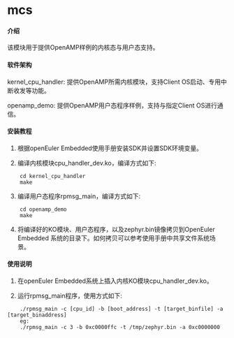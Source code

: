 # mcs

#### 介绍

该模块用于提供OpenAMP样例的内核态与用户态支持。

#### 软件架构

kernel_cpu_handler:  提供OpenAMP所需内核模块，支持Client OS启动、专用中断收发等功能。

openamp_demo: 提供OpenAMP用户态程序样例，支持与指定Client OS进行通信。


#### 安装教程

1. 根据openEuler Embedded使用手册安装SDK并设置SDK环境变量。

2. 编译内核模块cpu_handler_dev.ko，编译方式如下:

````
    cd kernel_cpu_handler
    make
````

3. 编译用户态程序rpmsg_main，编译方式如下:

````
    cd openamp_demo
    make
````

4. 将编译好的KO模块、用户态程序，以及zephyr.bin镜像拷贝到OpenEuler Embedded 系统的目录下。如何拷贝可以参考使用手册中共享文件系统场景。


#### 使用说明

1.  在openEuler Embedded系统上插入内核KO模块cpu_handler_dev.ko。

2.  运行rpmsg_main程序，使用方式如下:

````
    ./rpmsg_main -c [cpu_id] -b [boot_address] -t [target_binfile] -a [target_binaddress]
    eg:
    ./rpmsg_main -c 3 -b 0xc0000ffc -t /tmp/zephyr.bin -a 0xc0000000
````

